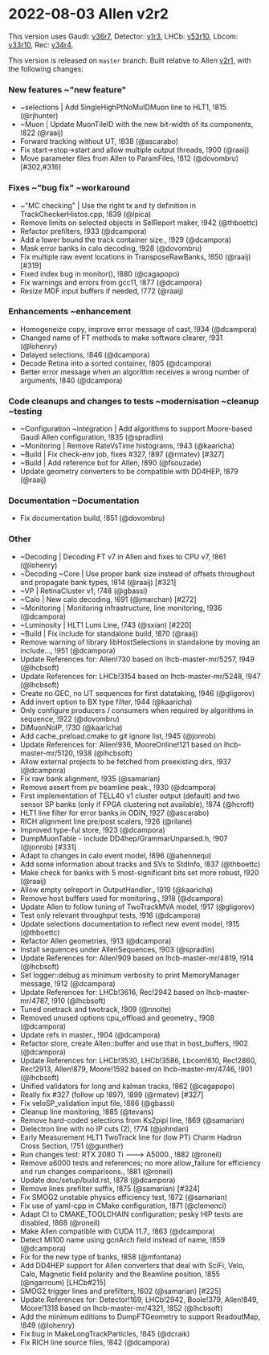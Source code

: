 2022-08-03 Allen v2r2
===

This version uses
  Gaudi: [v36r7](../../../../Gaudi/-/tags/v36r7),
  Detector: [v1r3](../../../../Detector/-/tags/v1r3),
  LHCb: [v53r10](../../../../LHCb/-/tags/v53r10),
  Lbcom: [v33r10](../../../../Lbcom/-/tags/v33r10),
  Rec: [v34r4](../../../../Rec/-/tags/v34r4),

This version is released on `master` branch.
Built relative to Allen [v2r1](/../../tags/v2r1), with the following changes:

### New features ~"new feature"

- ~selections | Add SingleHighPtNoMuIDMuon line to HLT1, !815 (@rjhunter)
- ~Muon | Update MuonTileID with the new bit-width of its components, !822 (@raaij)
- Forward tracking without UT, !838 (@ascarabo)
- Fix start->stop->start and allow multiple output threads, !900 (@raaij)
- Move parameter files from Allen to ParamFiles, !812 (@dovombru) [#302,#316]


### Fixes ~"bug fix" ~workaround

- ~"MC checking" | Use the right tx and ty definition in TrackCheckerHistos.cpp, !839 (@lpica)
- Remove limits on selected objects in SelReport maker, !942 (@thboettc)
- Refactor prefilters, !933 (@dcampora)
- Add a lower bound the track container size., !929 (@dcampora)
- Mask error banks in calo decoding, !928 (@dovombru)
- Fix multiple raw event locations in TransposeRawBanks, !850 (@raaij) [#319]
- Fixed index bug in monitor(), !880 (@cagapopo)
- Fix warnings and errors from gcc11, !877 (@dcampora)
- Resize MDF input buffers if needed, !772 (@raaij)


### Enhancements ~enhancement

- Homogeneize copy, improve error message of cast, !934 (@dcampora)
- Changed name of FT methods to make software clearer, !931 (@lohenry)
- Delayed selections, !846 (@dcampora)
- Decode Retina into a sorted container, !805 (@dcampora)
- Better error message when an algorithm receives a wrong number of arguments, !840 (@dcampora)


### Code cleanups and changes to tests ~modernisation ~cleanup ~testing

- ~Configuration ~integration | Add algorithms to support Moore-based Gaudi Allen configuration, !835 (@spradlin)
- ~Monitoring | Remove RateVsTime histograms, !943 (@kaaricha)
- ~Build | Fix check-env job, fixes #327, !897 (@rmatev) [#327]
- ~Build | Add reference bot for Allen, !890 (@fsouzade)
- Update geometry converters to be compatible with DD4HEP, !879 (@raaij)


### Documentation ~Documentation

- Fix documentation build, !851 (@dovombru)

### Other

- ~Decoding | Decoding FT v7 in Allen and fixes to CPU v7, !861 (@lohenry)
- ~Decoding ~Core | Use proper bank size instead of offsets throughout and propagate bank types, !814 (@raaij) [#321]
- ~VP | RetinaCluster v1, !748 (@gbassi)
- ~Calo | New calo decoding, !691 (@jmarchan) [#272]
- ~Monitoring | Monitoring infrastructure, line monitoring, !936 (@dcampora)
- ~Luminosity | HLT1 Lumi Line, !743 (@sxian) [#220]
- ~Build | Fix include for standalone build, !870 (@raaij)
- Remove warning of library libHostSelections in standalone by moving an include..., !951 (@dcampora)
- Update References for: Allen!730 based on lhcb-master-mr/5257, !949 (@lhcbsoft)
- Update References for: LHCb!3154 based on lhcb-master-mr/5248, !947 (@lhcbsoft)
- Create no GEC, no UT sequences for first datataking, !946 (@gligorov)
- Add invert option to BX type filter, !944 (@kaaricha)
- Only configure producers / consumers when required by algorithms in sequence, !922 (@dovombru)
- DiMuonNoIP, !730 (@kaaricha)
- Add cache_preload.cmake to git ignore list, !945 (@jonrob)
- Update References for: Allen!936, MooreOnline!121 based on lhcb-master-mr/5120, !938 (@lhcbsoft)
- Allow external projects to be fetched from preexisting dirs, !937 (@dcampora)
- Fix raw bank alignment, !935 (@samarian)
- Remove assert from pv beamline peak., !930 (@dcampora)
- First implementation of TELL40 v1 cluster output (default) and two sensor SP banks (only if FPGA clustering not available), !874 (@hcroft)
- HLT1 line filter for error banks in ODIN, !927 (@ascarabo)
- RICH alignment line pre/post scalers, !926 (@rilane)
- Improved type-ful store, !923 (@dcampora)
- DumpMuonTable - include DD4hep/GrammarUnparsed.h, !907 (@jonrob) [#331]
- Adapt to changes in calo event model, !896 (@ahennequ)
- Add some information about tracks and SVs to StdInfo, !837 (@thboettc)
- Make check for banks with 5 most-significant bits set more robust, !920 (@raaij)
- Allow empty selreport in OutputHandler., !919 (@kaaricha)
- Remove host buffers used for monitoring., !918 (@dcampora)
- Update Allen to follow tuning of TwoTrackMVA model, !917 (@gligorov)
- Test only relevant throughput tests, !916 (@dcampora)
- Update selections documentation to reflect new event model, !915 (@thboettc)
- Refactor Allen geometries, !913 (@dcampora)
- Install sequences under AllenSequences, !903 (@spradlin)
- Update References for: Allen!909 based on lhcb-master-mr/4819, !914 (@lhcbsoft)
- Set logger::debug as minimum verbosity to print MemoryManager message, !912 (@dcampora)
- Update References for: LHCb!3616, Rec!2942 based on lhcb-master-mr/4787, !910 (@lhcbsoft)
- Tuned onetrack and twotrack, !909 (@nnolte)
- Removed unused options cpu_offload and geometry., !908 (@dcampora)
- Update refs in master., !904 (@dcampora)
- Refactor store, create Allen::buffer and use that in host_buffers, !902 (@dcampora)
- Update References for: LHCb!3530, LHCb!3586, Lbcom!610, Rec!2860, Rec!2913, Allen!879, Moore!1592 based on lhcb-master-mr/4746, !901 (@lhcbsoft)
- Unified validators for long and kalman tracks, !862 (@cagapopo)
- Really fix #327 (follow up !897), !899 (@rmatev) [#327]
- Fix veloSP_validation input file, !886 (@gbassi)
- Cleanup line monitoring, !885 (@tevans)
- Remove hard-coded selections from Ks2pipi line, !869 (@samarian)
- Dielectron line with no IP cuts (2), !774 (@johndan)
- Early Measurement HLT1 TwoTrack line for (low PT) Charm Hadron Cross Section, !751 (@gunther)
- Run changes test: RTX 2080 Ti ---> A5000., !882 (@roneil)
- Remove a6000 tests and references; no more allow_failure for efficiency and run changes comparisons., !881 (@roneil)
- Update doc/setup/build.rst, !878 (@dcampora)
- Remove lines prefilter suffix, !875 (@samarian) [#324]
- Fix SMOG2 unstable physics efficiency test, !872 (@samarian)
- Fix use of yaml-cpp in CMake configuration, !871 (@clemenci)
- Adapt CI to CMAKE_TOOLCHAIN configuration; pesky HIP tests are disabled, !868 (@roneil)
- Make Allen compatible with CUDA 11.7., !863 (@dcampora)
- Detect MI100 name using gcnArch field instead of name, !859 (@dcampora)
- Fix for the new type of banks, !858 (@mfontana)
- Add DD4HEP support for Allen converters that deal with SciFi, Velo, Calo, Magnetic field polarity and the Beamline position, !855 (@ngarroum) [LHCb#215]
- SMOG2 trigger lines and prefilters, !602 (@samarian) [#225]
- Update References for: Detector!169, LHCb!2942, Boole!379, Allen!849, Moore!1318 based on lhcb-master-mr/4321, !852 (@lhcbsoft)
- Add the minimum editions to DumpFTGeometry to support ReadoutMap, !849 (@lohenry)
- Fix bug in MakeLongTrackParticles, !845 (@dcraik)
- Fix RICH line source files, !842 (@dcampora)
